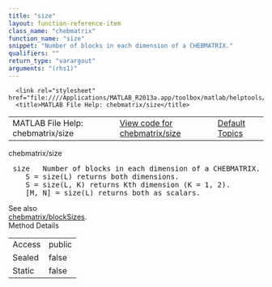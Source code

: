 ```yaml
---
title: "size"
layout: function-reference-item
class_name: "chebmatrix"
function_name: "size"
snippet: "Number of blocks in each dimension of a CHEBMATRIX."
qualifiers: ""
return_type: "varargout"
arguments: "(rhs1)"
---
```


<html>
   <head>
      <meta http-equiv="Content-Type" content="text/html; charset=utf-8">
   
      <link rel="stylesheet" href="file:////Applications/MATLAB_R2013a.app/toolbox/matlab/helptools/private/helpwin.css">
      <title>MATLAB File Help: chebmatrix/size</title>
   </head>
   <body>
      <!--Single-page help-->
      <table border="0" cellspacing="0" width="100%">
         <tr class="subheader">
            <td class="headertitle">MATLAB File Help: chebmatrix/size</td>
            <td class="subheader-left"><a href="matlab:edit chebmatrix/size">View code for chebmatrix/size</a></td>
            <td class="subheader-right"><a href="matlab:helpwin">Default Topics</a></td>
         </tr>
      </table>
      <div class="title">chebmatrix/size</div>
      <div class="helptext"><pre><!--helptext --> <span class="helptopic">size</span>   Number of blocks in each dimension of a CHEBMATRIX.
    S = <span class="helptopic">size</span>(L) returns both dimensions.
    S = <span class="helptopic">size</span>(L, K) returns Kth dimension (K = 1, 2).
    [M, N] = <span class="helptopic">size</span>(L) returns both as scalars.</pre></div><!--after help --><!--seeAlso--><div class="footerlinktitle">See also</div><div class="footerlink"> <a href="matlab:helpwin chebmatrix/blockSizes">chebmatrix/blockSizes</a>.
</div>
      <!--Method-->
      <div class="sectiontitle">Method Details</div>
      <table class="class-details">
         <tr>
            <td class="class-detail-label">Access</td>
            <td>public</td>
         </tr>
         <tr>
            <td class="class-detail-label">Sealed</td>
            <td>false</td>
         </tr>
         <tr>
            <td class="class-detail-label">Static</td>
            <td>false</td>
         </tr>
      </table>
   </body>
</html>
